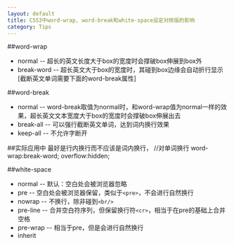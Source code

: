 ```yaml
---
layout: default
title: CSS3中word-wrap, word-break和white-space设定对排版的影响
category: Tips
---
```

##word-wrap
+ normal -- 超长的英文长度大于box的宽度时会撑破box伸展到box外
+ break-word -- 超长英文大于box的宽度时，其碰到box边缘会自动折行显示 \[截断英文单词需要下面的word-break属性\]

##word-break
+ normal -- word-break取值为normal时，和word-wrap值为normal一样的效果，超长英文文本宽度大于box的宽度时会撑破box伸展出去
+ break-all -- 可以强行截断英文单词，达到词内换行效果
+ keep-all -- 不允许字断开

##实际应用中
最好是行内换行而不应该是词内换行，
    //对单词换行
    word-wrap:break-word; 
    overflow:hidden;

##white-space
+ normal -- 默认：空白处会被浏览器忽略
+ pre -- 空白处会被浏览器保留，类似于`<pre>`，不会进行自然换行
+ nowrap -- 不换行，除非碰到`<br/>`
+ pre-line -- 合并空白符序列，但保留换行符`<cr>`，相当于在pre的基础上合并空格
+ pre-wrap -- 相当于pre，但是会进行自然换行
+ inherit